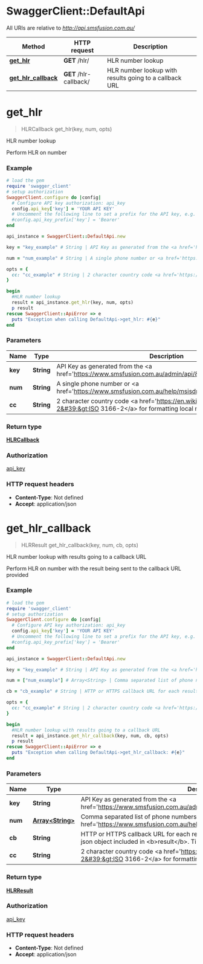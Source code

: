 # SwaggerClient::DefaultApi

All URIs are relative to *http://api.smsfusion.com.au/*

Method | HTTP request | Description
------------- | ------------- | -------------
[**get_hlr**](DefaultApi.md#get_hlr) | **GET** /hlr/ | HLR number lookup
[**get_hlr_callback**](DefaultApi.md#get_hlr_callback) | **GET** /hlr-callback/ | HLR number lookup with results going to a callback URL


# **get_hlr**
> HLRCallback get_hlr(key, num, opts)

HLR number lookup

Perform HLR on number

### Example
```ruby
# load the gem
require 'swagger_client'
# setup authorization
SwaggerClient.configure do |config|
  # Configure API key authorization: api_key
  config.api_key['key'] = 'YOUR API KEY'
  # Uncomment the following line to set a prefix for the API key, e.g. 'Bearer' (defaults to nil)
  #config.api_key_prefix['key'] = 'Bearer'
end

api_instance = SwaggerClient::DefaultApi.new

key = "key_example" # String | API Key as generated from the <a href='https://www.smsfusion.com.au/admin/api/'>admin panel</a>

num = "num_example" # String | A single phone number or <a href='https://www.smsfusion.com.au/help/msisdn/'>MSDISDN</a>

opts = { 
  cc: "cc_example" # String | 2 character country code <a href='https://en.wikipedia.org/wiki/ISO_3166-2'>ISO 3166-2</a> for formatting local numbers internationally
}

begin
  #HLR number lookup
  result = api_instance.get_hlr(key, num, opts)
  p result
rescue SwaggerClient::ApiError => e
  puts "Exception when calling DefaultApi->get_hlr: #{e}"
end
```

### Parameters

Name | Type | Description  | Notes
------------- | ------------- | ------------- | -------------
 **key** | **String**| API Key as generated from the &lt;a href&#x3D;&#39;https://www.smsfusion.com.au/admin/api/&#39;&gt;admin panel&lt;/a&gt; | 
 **num** | **String**| A single phone number or &lt;a href&#x3D;&#39;https://www.smsfusion.com.au/help/msisdn/&#39;&gt;MSDISDN&lt;/a&gt; | 
 **cc** | **String**| 2 character country code &lt;a href&#x3D;&#39;https://en.wikipedia.org/wiki/ISO_3166-2&#39;&gt;ISO 3166-2&lt;/a&gt; for formatting local numbers internationally | [optional] 

### Return type

[**HLRCallback**](HLRCallback.md)

### Authorization

[api_key](../README.md#api_key)

### HTTP request headers

 - **Content-Type**: Not defined
 - **Accept**: application/json



# **get_hlr_callback**
> HLRResult get_hlr_callback(key, num, cb, opts)

HLR number lookup with results going to a callback URL

Perform HLR on number with the result being sent to the callback URL provided

### Example
```ruby
# load the gem
require 'swagger_client'
# setup authorization
SwaggerClient.configure do |config|
  # Configure API key authorization: api_key
  config.api_key['key'] = 'YOUR API KEY'
  # Uncomment the following line to set a prefix for the API key, e.g. 'Bearer' (defaults to nil)
  #config.api_key_prefix['key'] = 'Bearer'
end

api_instance = SwaggerClient::DefaultApi.new

key = "key_example" # String | API Key as generated from the <a href='https://www.smsfusion.com.au/admin/api/'>admin panel</a>

num = ["num_example"] # Array<String> | Comma separated list of phone numbers or <a href='https://www.smsfusion.com.au/help/msisdn/'>MSDISDN</a>'s

cb = "cb_example" # String | HTTP or HTTPS callback URL for each result. The result will be sent as POST with a json object included in <b>result</b>. Timeout for callbacks is set to 30 seconds

opts = { 
  cc: "cc_example" # String | 2 character country code <a href='https://en.wikipedia.org/wiki/ISO_3166-2'>ISO 3166-2</a> for formatting local numbers internationally
}

begin
  #HLR number lookup with results going to a callback URL
  result = api_instance.get_hlr_callback(key, num, cb, opts)
  p result
rescue SwaggerClient::ApiError => e
  puts "Exception when calling DefaultApi->get_hlr_callback: #{e}"
end
```

### Parameters

Name | Type | Description  | Notes
------------- | ------------- | ------------- | -------------
 **key** | **String**| API Key as generated from the &lt;a href&#x3D;&#39;https://www.smsfusion.com.au/admin/api/&#39;&gt;admin panel&lt;/a&gt; | 
 **num** | [**Array&lt;String&gt;**](String.md)| Comma separated list of phone numbers or &lt;a href&#x3D;&#39;https://www.smsfusion.com.au/help/msisdn/&#39;&gt;MSDISDN&lt;/a&gt;&#39;s | 
 **cb** | **String**| HTTP or HTTPS callback URL for each result. The result will be sent as POST with a json object included in &lt;b&gt;result&lt;/b&gt;. Timeout for callbacks is set to 30 seconds | 
 **cc** | **String**| 2 character country code &lt;a href&#x3D;&#39;https://en.wikipedia.org/wiki/ISO_3166-2&#39;&gt;ISO 3166-2&lt;/a&gt; for formatting local numbers internationally | [optional] 

### Return type

[**HLRResult**](HLRResult.md)

### Authorization

[api_key](../README.md#api_key)

### HTTP request headers

 - **Content-Type**: Not defined
 - **Accept**: application/json



